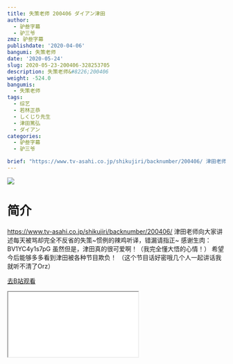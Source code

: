 ```yaml
---
title: 失策老师 200406 ダイアン津田
author:
  - 驴叁字幕
  - 驴三爷
zmz: 驴叁字幕
publishdate: '2020-04-06'
bangumi: 失策老师
date: '2020-05-24'
slug: 2020-05-23-200406-328253705
description: 失策老师&#8226;200406
weight: -524.0
bangumis:
  - 失策老师
tags:
  - 综艺
  - 若林正恭
  - しくじり先生
  - 津田篤弘
  - ダイアン
categories:
  - 驴叁字幕
  - 驴三爷

brief: "https://www.tv-asahi.co.jp/shikujiri/backnumber/200406/ 津田老师向大家讲述每天被骂却完全不反省的失策~惯例的辣鸡听译，错漏请指正~ 感谢生肉：BV1YC4y1s7pG 虽然但是，津田真的很可爱啊！（我完全懂大悟的心情！） 希望今后能够多多看到津田被各种节目欺负！ （这个节目话好密哦几个人一起讲话我就听不清了Orz）"
---
```

![](https://raw.githubusercontent.com/tcgriffith/owaraisite/master/static/tmpimg/53b25b310ad6486ee8adabd1eadb4bbb22d15869.jpg.480.jpg)
# 简介  
https://www.tv-asahi.co.jp/shikujiri/backnumber/200406/
津田老师向大家讲述每天被骂却完全不反省的失策~惯例的辣鸡听译，错漏请指正~
感谢生肉：BV1YC4y1s7pG
虽然但是，津田真的很可爱啊！（我完全懂大悟的心情！）
希望今后能够多多看到津田被各种节目欺负！
（这个节目话好密哦几个人一起讲话我就听不清了Orz）  

[去B站观看](https://www.bilibili.com/video/av328253705/)
<div class ="resp-container"><iframe class="testiframe" src="//player.bilibili.com/player.html?aid=328253705"", scrolling="no", allowfullscreen="true" > </iframe></div> 
